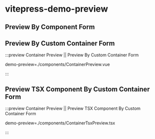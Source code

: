 # vitepress-demo-preview

## Preview By Component Form

<preview path="./components/ComponentPreview.vue" title="Component Preview" description="Preview By Component Form" />

## Preview By Custom Container Form

:::preview Container Preview || Preview By Custom Container Form

demo-preview=./components/ContainerPreview.vue

:::

## Preview TSX Component By Custom Container Form

:::preview Container Preview || Preview TSX Component By Custom Container Form

demo-preview=./components/ContainerTsxPreview.tsx

:::
